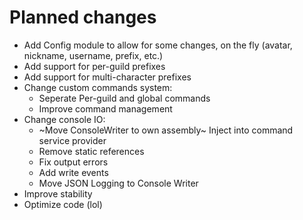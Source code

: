 # Planned changes
* Add Config module to allow for some changes, on the fly (avatar, nickname, username, prefix, etc.)
* Add support for per-guild prefixes
* Add support for multi-character prefixes
* Change custom commands system:
  * Seperate Per-guild and global commands
  * Improve command management
* Change console IO:
  * ~Move ConsoleWriter to own assembly~ Inject into command service provider
  * Remove static references
  * Fix output errors
  * Add write events
  * Move JSON Logging to Console Writer
* Improve stability
* Optimize code (lol)
